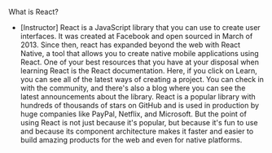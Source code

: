 What is React?
- [Instructor] React is a JavaScript library that you can use to create user interfaces. It was created at Facebook and open sourced in March of 2013. Since then, react has expanded beyond the web with React Native, a tool that allows you to create native mobile applications using React. One of your best resources that you have at your disposal when learning React is the React documentation. Here, if you click on Learn, you can see all of the latest ways of creating a project. You can check in with the community, and there's also a blog where you can see the latest announcements about the library. React is a popular library with hundreds of thousands of stars on GitHub and is used in production by huge companies like PayPal, Netflix, and Microsoft. But the point of using React is not just because it's popular, but because it's fun to use and because its component architecture makes it faster and easier to build amazing products for the web and even for native platforms.
